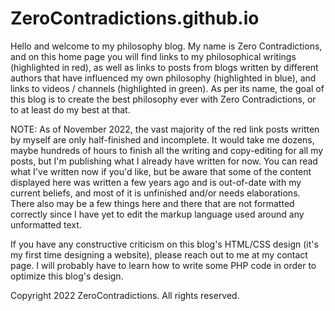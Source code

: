 # ZeroContradictions.github.io
<!-- **ZeroContradictions/ZeroContradictions.github.io** is a ✨ _special_ ✨ repository because its `README.md` (this file) appears on your GitHub profile. -->

Hello and welcome to my philosophy blog. My name is Zero Contradictions, and on this home page you will find links to my philosophical writings (highlighted in red), as well as links to posts from blogs written by different authors that have influenced my own philosophy (highlighted in blue), and links to videos / channels (highlighted in green). As per its name, the goal of this blog is to create the best philosophy ever with Zero Contradictions, or to at least do my best at that.

NOTE: As of November 2022, the vast majority of the red link posts written by myself are only half-finished and incomplete. It would take me dozens, maybe hundreds of hours to finish all the writing and copy-editing for all my posts, but I'm publishing what I already have written for now. You can read what I've written now if you'd like, but be aware that some of the content displayed here was written a few years ago and is out-of-date with my current beliefs, and most of it is unfinished and/or needs elaborations. There also may be a few things here and there that are not formatted correctly since I have yet to edit the markup language used around any unformatted text.

If you have any constructive criticism on this blog's HTML/CSS design (it's my first time designing a website), please reach out to me at my contact page. I will probably have to learn how to write some PHP code in order to optimize this blog's design. 

Copyright 2022 ZeroContradictions. All rights reserved.

